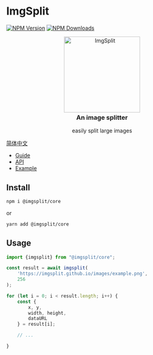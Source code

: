 # ImgSplit
[![NPM Version](https://img.shields.io/npm/v/@imgsplit/core)](https://www.npmjs.com/package/@imgsplit/core) [![NPM Downloads](https://img.shields.io/npm/dm/@imgsplit/core)](https://www.npmjs.com/package/@imgsplit/core)
<p style="text-align:center;" align="center">
    <picture align="center">
        <img align="center" alt="ImgSplit" width="200" src="https://imgsplit.github.io/images/pic.png" />
    </picture>
    <div align="center" style="margin-top: -20px">
        <h3>An image splitter</h3>
        <p>easily split large images</p>
    </div>
</p>

[简体中文](./README.zh-CN.md)

- [Guide](https://imgsplit.github.io/guide/)
- [API](https://imgsplit.github.io/api/)
- [Example](https://imgsplit.github.io/guide/#Example)


## Install
```bash [npm]
npm i @imgsplit/core
```
or
```bash [yarn]
yarn add @imgsplit/core
```

## Usage
```ts
import {imgsplit} from "@imgsplit/core";

const result = await imgsplit(
    'https://imgsplit.github.io/images/example.png',
    256
);

for (let i = 0; i < result.length; i++) {
    const {
        x, y,
        width, height,
        dataURL
    } = result[i];

    // ...

}
```